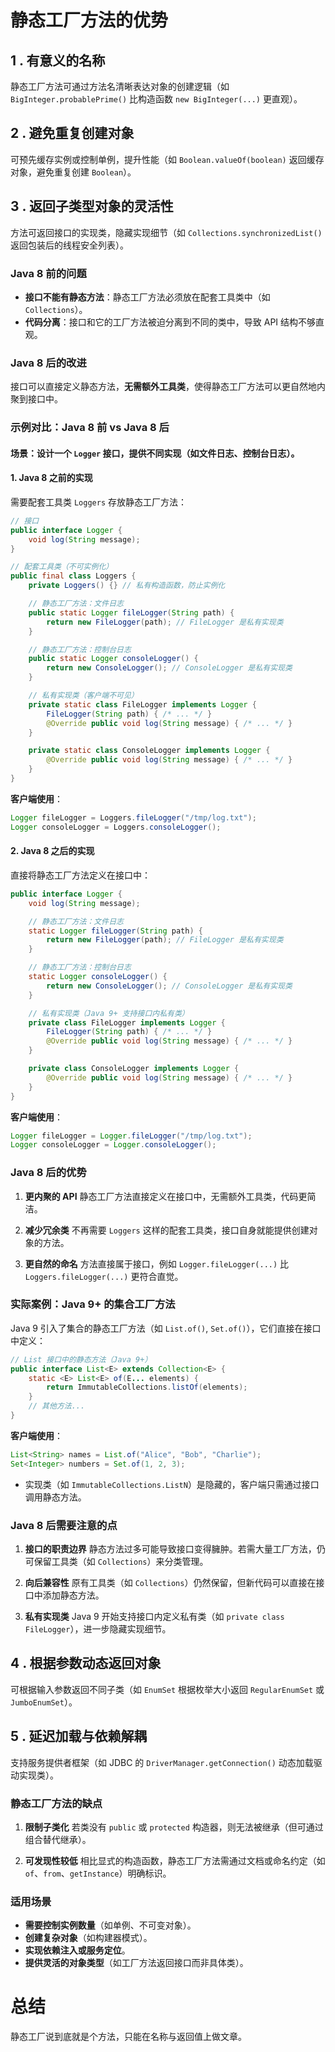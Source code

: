 # **静态工厂方法的优势**

## 1 . **有意义的名称**

静态工厂方法可通过方法名清晰表达对象的创建逻辑（如 `BigInteger.probablePrime()` 比构造函数 `new BigInteger(...)` 更直观）。

## 2 . **避免重复创建对象**

可预先缓存实例或控制单例，提升性能（如 `Boolean.valueOf(boolean)` 返回缓存对象，避免重复创建 `Boolean`）。

## 3 . **返回子类型对象的灵活性**

方法可返回接口的实现类，隐藏实现细节（如 `Collections.synchronizedList()` 返回包装后的线程安全列表）。

### **Java 8 前的问题**

- **接口不能有静态方法**：静态工厂方法必须放在配套工具类中（如 `Collections`）。
- **代码分离**：接口和它的工厂方法被迫分离到不同的类中，导致 API 结构不够直观。

### **Java 8 后的改进**

接口可以直接定义静态方法，**无需额外工具类**，使得静态工厂方法可以更自然地内聚到接口中。

### **示例对比：Java 8 前 vs Java 8 后**

#### **场景**：设计一个 `Logger` 接口，提供不同实现（如文件日志、控制台日志）。

#### **1. Java 8 之前的实现**

需要配套工具类 `Loggers` 存放静态工厂方法：

```java
// 接口
public interface Logger {
    void log(String message);
}

// 配套工具类（不可实例化）
public final class Loggers {
    private Loggers() {} // 私有构造函数，防止实例化

    // 静态工厂方法：文件日志
    public static Logger fileLogger(String path) {
        return new FileLogger(path); // FileLogger 是私有实现类
    }

    // 静态工厂方法：控制台日志
    public static Logger consoleLogger() {
        return new ConsoleLogger(); // ConsoleLogger 是私有实现类
    }

    // 私有实现类（客户端不可见）
    private static class FileLogger implements Logger {
        FileLogger(String path) { /* ... */ }
        @Override public void log(String message) { /* ... */ }
    }

    private static class ConsoleLogger implements Logger {
        @Override public void log(String message) { /* ... */ }
    }
}
```

**客户端使用**：

```java
Logger fileLogger = Loggers.fileLogger("/tmp/log.txt");
Logger consoleLogger = Loggers.consoleLogger();
```

#### **2. Java 8 之后的实现**

直接将静态工厂方法定义在接口中：

```java
public interface Logger {
    void log(String message);

    // 静态工厂方法：文件日志
    static Logger fileLogger(String path) {
        return new FileLogger(path); // FileLogger 是私有实现类
    }

    // 静态工厂方法：控制台日志
    static Logger consoleLogger() {
        return new ConsoleLogger(); // ConsoleLogger 是私有实现类
    }

    // 私有实现类（Java 9+ 支持接口内私有类）
    private class FileLogger implements Logger {
        FileLogger(String path) { /* ... */ }
        @Override public void log(String message) { /* ... */ }
    }

    private class ConsoleLogger implements Logger {
        @Override public void log(String message) { /* ... */ }
    }
}
```

**客户端使用**：

```java
Logger fileLogger = Logger.fileLogger("/tmp/log.txt");
Logger consoleLogger = Logger.consoleLogger();
```

### **Java 8 后的优势**

1. **更内聚的 API**
   静态工厂方法直接定义在接口中，无需额外工具类，代码更简洁。

2. **减少冗余类**
   不再需要 `Loggers` 这样的配套工具类，接口自身就能提供创建对象的方法。

3. **更自然的命名**
   方法直接属于接口，例如 `Logger.fileLogger(...)` 比 `Loggers.fileLogger(...)` 更符合直觉。

### **实际案例：Java 9+ 的集合工厂方法**

Java 9 引入了集合的静态工厂方法（如 `List.of()`, `Set.of()`），它们直接在接口中定义：

```java
// List 接口中的静态方法（Java 9+）
public interface List<E> extends Collection<E> {
    static <E> List<E> of(E... elements) {
        return ImmutableCollections.listOf(elements);
    }
    // 其他方法...
}
```

**客户端使用**：

```java
List<String> names = List.of("Alice", "Bob", "Charlie");
Set<Integer> numbers = Set.of(1, 2, 3);
```

- 实现类（如 `ImmutableCollections.ListN`）是隐藏的，客户端只需通过接口调用静态方法。

### **Java 8 后需要注意的点**

1. **接口的职责边界**
   静态方法过多可能导致接口变得臃肿。若需大量工厂方法，仍可保留工具类（如 `Collections`）来分类管理。

2. **向后兼容性**
   原有工具类（如 `Collections`）仍然保留，但新代码可以直接在接口中添加静态方法。

3. **私有实现类**
   Java 9 开始支持接口内定义私有类（如 `private class FileLogger`），进一步隐藏实现细节。

## 4 . **根据参数动态返回对象**

可根据输入参数返回不同子类（如 `EnumSet` 根据枚举大小返回 `RegularEnumSet` 或 `JumboEnumSet`）。

## 5 . **延迟加载与依赖解耦**

支持服务提供者框架（如 JDBC 的 `DriverManager.getConnection()` 动态加载驱动实现类）。

### **静态工厂方法的缺点**

1. **限制子类化**
   若类没有 `public` 或 `protected` 构造器，则无法被继承（但可通过组合替代继承）。

2. **可发现性较低**
   相比显式的构造函数，静态工厂方法需通过文档或命名约定（如 `of`、`from`、`getInstance`）明确标识。

### **适用场景**

- **需要控制实例数量**（如单例、不可变对象）。
- **创建复杂对象**（如构建器模式）。
- **实现依赖注入或服务定位**。
- **提供灵活的对象类型**（如工厂方法返回接口而非具体类）。

# 总结

静态工厂说到底就是个方法，只能在名称与返回值上做文章。